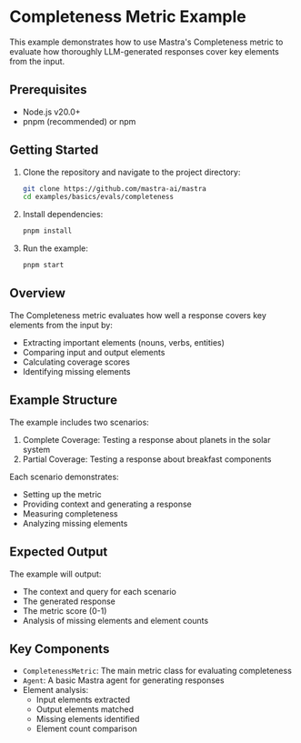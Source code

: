 # Completeness Metric Example

This example demonstrates how to use Mastra's Completeness metric to evaluate how thoroughly LLM-generated responses cover key elements from the input.

## Prerequisites

- Node.js v20.0+
- pnpm (recommended) or npm

## Getting Started

1. Clone the repository and navigate to the project directory:

   ```bash
   git clone https://github.com/mastra-ai/mastra
   cd examples/basics/evals/completeness
   ```

2. Install dependencies:

   ```bash
   pnpm install
   ```

3. Run the example:

   ```bash
   pnpm start
   ```

## Overview

The Completeness metric evaluates how well a response covers key elements from the input by:

- Extracting important elements (nouns, verbs, entities)
- Comparing input and output elements
- Calculating coverage scores
- Identifying missing elements

## Example Structure

The example includes two scenarios:

1. Complete Coverage: Testing a response about planets in the solar system
2. Partial Coverage: Testing a response about breakfast components

Each scenario demonstrates:

- Setting up the metric
- Providing context and generating a response
- Measuring completeness
- Analyzing missing elements

## Expected Output

The example will output:

- The context and query for each scenario
- The generated response
- The metric score (0-1)
- Analysis of missing elements and element counts

## Key Components

- `CompletenessMetric`: The main metric class for evaluating completeness
- `Agent`: A basic Mastra agent for generating responses
- Element analysis:
  - Input elements extracted
  - Output elements matched
  - Missing elements identified
  - Element count comparison
